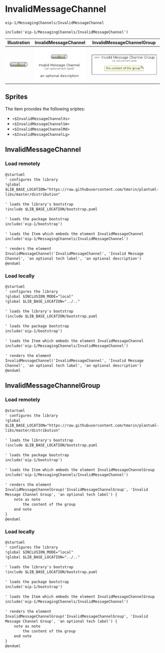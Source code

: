 # InvalidMessageChannel


```text
eip-1/MessagingChannels/InvalidMessageChannel
```

```text
include('eip-1/MessagingChannels/InvalidMessageChannel')
```



| Illustration | InvalidMessageChannel | InvalidMessageChannelGroup |
| :---: | :---: | :---: |
| ![illustration for Illustration](../../eip-1/MessagingChannels/InvalidMessageChannel.png) | ![illustration for InvalidMessageChannel](../../eip-1/MessagingChannels/InvalidMessageChannel.Local.png) | ![illustration for InvalidMessageChannelGroup](../../eip-1/MessagingChannels/InvalidMessageChannelGroup.Local.png) |



## Sprites
The item provides the following sriptes:

- `<$InvalidMessageChannelXs>`
- `<$InvalidMessageChannelSm>`
- `<$InvalidMessageChannelMd>`
- `<$InvalidMessageChannelLg>`





## InvalidMessageChannel

### Load remotely
```plantuml
@startuml
' configures the library
!global $LIB_BASE_LOCATION="https://raw.githubusercontent.com/tmorin/plantuml-libs/master/distribution"

' loads the library's bootstrap
!include $LIB_BASE_LOCATION/bootstrap.puml

' loads the package bootstrap
include('eip-1/bootstrap')

' loads the Item which embeds the element InvalidMessageChannel
include('eip-1/MessagingChannels/InvalidMessageChannel')

' renders the element
InvalidMessageChannel('InvalidMessageChannel', 'Invalid Message Channel', 'an optional tech label', 'an optional description')
@enduml
```

### Load locally
```plantuml
@startuml
' configures the library
!global $INCLUSION_MODE="local"
!global $LIB_BASE_LOCATION="../.."

' loads the library's bootstrap
!include $LIB_BASE_LOCATION/bootstrap.puml

' loads the package bootstrap
include('eip-1/bootstrap')

' loads the Item which embeds the element InvalidMessageChannel
include('eip-1/MessagingChannels/InvalidMessageChannel')

' renders the element
InvalidMessageChannel('InvalidMessageChannel', 'Invalid Message Channel', 'an optional tech label', 'an optional description')
@enduml
```

## InvalidMessageChannelGroup

### Load remotely
```plantuml
@startuml
' configures the library
!global $LIB_BASE_LOCATION="https://raw.githubusercontent.com/tmorin/plantuml-libs/master/distribution"

' loads the library's bootstrap
!include $LIB_BASE_LOCATION/bootstrap.puml

' loads the package bootstrap
include('eip-1/bootstrap')

' loads the Item which embeds the element InvalidMessageChannelGroup
include('eip-1/MessagingChannels/InvalidMessageChannel')

' renders the element
InvalidMessageChannelGroup('InvalidMessageChannelGroup', 'Invalid Message Channel Group', 'an optional tech label') {
    note as note
        the content of the group
    end note
}
@enduml
```

### Load locally
```plantuml
@startuml
' configures the library
!global $INCLUSION_MODE="local"
!global $LIB_BASE_LOCATION="../.."

' loads the library's bootstrap
!include $LIB_BASE_LOCATION/bootstrap.puml

' loads the package bootstrap
include('eip-1/bootstrap')

' loads the Item which embeds the element InvalidMessageChannelGroup
include('eip-1/MessagingChannels/InvalidMessageChannel')

' renders the element
InvalidMessageChannelGroup('InvalidMessageChannelGroup', 'Invalid Message Channel Group', 'an optional tech label') {
    note as note
        the content of the group
    end note
}
@enduml
```

